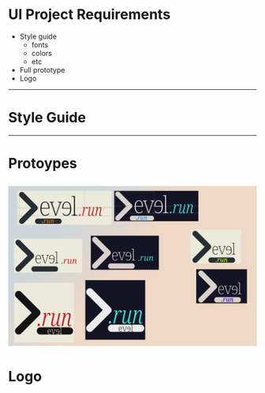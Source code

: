 
# UI Project Requirements

- Style guide
    - fonts
    - colors
    - etc
- Full prototype
- Logo

---

# Style Guide

---

# Protoypes

![](./mockup_rapido.png)
---

# Logo

